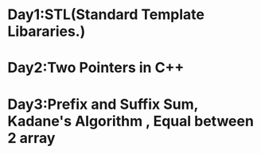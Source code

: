 # Day1:STL(Standard Template Libararies.)
# Day2:Two Pointers in C++
# Day3:Prefix and Suffix Sum, Kadane's Algorithm , Equal between 2 array
